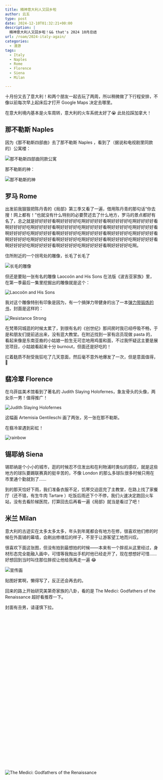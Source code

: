 ```yaml
---
title: 精神意大利人又回乡啦
author: 云五
type: post
date: 2024-12-10T01:32:21+00:00
description: |
  精神意大利人又回乡啦！&& that's 2024 10月总结
url: /roam/2024-italy-again/
categories:
  - 漫游
tags:
  - Italy
  - Naples
  - Rome
  - Florence
  - Siena
  - Milan

---
```


十月份又去了意大利！和两个朋友一起去玩了两周，所以稍微做了下行程安排，不像以前每次早上起床后才打开 Google Maps 决定去哪里。

在意大利境内基本是火车周转，意大利的火车系统太好了😭 此处拉踩加拿大！

## 那不勒斯 Naples

因为《那不勒斯四部曲》去了那不勒斯 Naples ，看到了（据说和电视剧里同款的）公寓楼：

![那不勒斯四部曲同款公寓](https://media.go5.dev/go5media/media_attachments/files/113/625/980/702/915/673/original/e5ead2cafb060929.jpeg)

那不勒斯的神：

![那不勒斯的神](https://media.go5.dev/go5media/media_attachments/files/113/625/980/794/252/273/original/7076b4ab44b59177.jpeg)


## 罗马 Rome

出发前我狠狠把陈丹青的《局部》第三季又看了一遍，借用陈丹青的那句话“你去搜！网上都有！”也就没有什么特别的必要赘述去了什么地方，罗马的景点都好有名了，总之就是好好好好看啊好好好好吃啊好好好好看啊好好好好吃啊好好好好看啊好好好好吃啊好好好好看啊好好好好吃啊好好好好看啊好好好好吃啊好好好好看啊好好好好吃啊好好好好看啊好好好好吃啊好好好好看啊好好好好吃啊好好好好看啊好好好好吃啊好好好好看啊好好好好吃啊好好好好看啊好好好好吃啊好好好好看啊好好好好吃啊好好好好看啊好好好好吃啊好好好好看啊好好好好吃啊。

住所附近的一个拐弯处的雕像，长毛了长毛了

![长毛的雕像](https://media.go5.dev/go5media/media_attachments/files/113/625/997/007/349/202/original/9d18a0197932c1ac.jpeg)

但还是要贴一张有名的雕像 Laocoön and His Sons 在法版《波吉亚家族》里，在第一季最后一集里挖掘出的雕像就是这个：

![Laocoön and His Sons](https://media.go5.dev/go5media/media_attachments/files/113/625/996/990/441/250/original/74dc98e11d0e142b.jpeg)

我对这个雕像特别有印象是因为，有一个搞弹力带健身的出了一本[弹力带锻炼的书](https://www.resistancestrong.com/book.htm)，封面是这样的：

![Resistance Strong](https://media.go5.dev/go5media/media_attachments/files/113/626/073/352/860/001/original/2ac539592544e870.png)

在梵蒂冈城逛的时候太累了，到很有名的《创世纪》那间房时我已经呼吸不畅，于是和朋友们提前逃出来，没有逛大教堂。在附近找到一家有店员现做 pasta 的，看起来像是东南亚裔的小姑娘一脸生无可恋地用鸡蛋和面，不过我怀疑这主要是展览项目，小姑娘看起来十分 burnout，但面还是好吃的！

扛着麸质不耐受我狂吃了几天意面，然后毫不意外地爆发了一次，但是意面值得，🥹


## 翡冷翠 Florence

在乌菲兹美术馆看到了著名的 Judith Slaying Holofernes，象友骨头的头像，两女杀一男！值得推广！

![Judith Slaying Holofernes](https://media.go5.dev/go5media/media_attachments/files/113/626/121/760/643/329/original/57fc6661f1b629ac.jpeg)

这幅画 Artemisia Gentileschi 画了两张，另一张在那不勒斯。

在翡冷翠遇到彩虹！

![rainbow](https://media.go5.dev/go5media/media_attachments/files/113/626/121/688/722/440/original/75d907812bfbc390.jpeg)



## 锡耶纳 Siena

锡耶纳是个小小的城市，逛的时候忍不住发出和在利物浦时类似的感叹，就是这些地方的球队要踢联赛真的挺辛苦的，不像 London 的那么多球队很多时候只用在市里通个勤就到了……

到的那天恰好下雨，我们准备衣服不足，饥寒交迫逛完了主教堂，在路上找了家餐厅（还不错，有生牛肉 Tartare ）吃饭后雨还下个不停，我们火速决定跑回火车站，没有去看阶梯医院，打算回去后再看一遍《局部》就当是看过了吧！

## 米兰 Milan

意大利的古迹实在太多太多太多，年头到年尾都会有地方在修，很喜欢他们修的时候在外面铺的幕墙，会刷出修缮后的样子，不至于让游客望工地而兴叹。

很喜欢下面这张图，但没有拍到最想拍的时候——本来有一个胖叔从这里经过，身材形态完全能融入画中，可惜等我掏出手机时他已经走开了，现在想想好可惜……好想回到当时叫住那位胖叔让他给我再走一遍 😂

![宣传画](https://media.go5.dev/go5media/media_attachments/files/113/626/121/760/538/474/original/073faa09af6c2f3c.jpeg)

贴图好累啊，懒得写了，反正还会再去的。

回来的路上开始研究美第奇家族的八卦，看的是 The Medici: Godfathers of the Renaissance 超好看推荐一下。

封面有丑男，请谨慎下拉。

　
　


　

　

　

　

　

　

　

　
　

　

　

　

　

　

　



![The Medici: Godfathers of the Renaissance ](https://media.go5.dev/go5media/media_attachments/files/113/369/519/938/128/110/original/381e4d59bfdc4b86.png)






